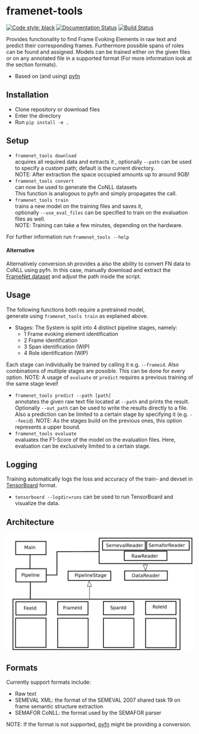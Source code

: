 # framenet-tools

[![Code style: black](https://img.shields.io/badge/code%20style-black-000000.svg)](https://github.com/ambv/black)
[![Documentation Status](https://readthedocs.org/projects/framenet-tools/badge/?version=latest)](https://framenet-tools.readthedocs.io/en/latest/?badge=latest)
[![Build Status](https://travis-ci.org/inception-project/framenet-tools.svg?branch=master)](https://travis-ci.org/inception-project/framenet-tools)

Provides functionality to find Frame Evoking Elements in raw text and predict 
their corresponding frames. Furthermore possible spans of roles can be found and assigned. 
Models can be trained either on the given files or on any annotated file in a supported format (For more information
look at the section formats).  
- Based on (and using) [pyfn][1]

## Installation
- Clone repository or download files
- Enter the directory
- Run `pip install -e .`

## Setup
- `framenet_tools download`  
acquires all required data and extracts it
, optionally `--path` can be used 
to specify a custom path; default is the current directory.  
NOTE: After extraction the space occupied amounts up to around 9GB!
- `framenet_tools convert`  
can now be used to generate the CoNLL datasets  
This function is analogous to pyfn and simply propagates the call.
- `framenet_tools train`  
trains a new model on the training files and saves it,  
optionally `--use_eval_files` can be specified to train on the evaluation files as well.  
NOTE: Training can take a few minutes, depending on the hardware. 

For further information run `framenet_tools --help`

#### Alternative
Alternatively conversion.sh provides a also the ability to convert FN data to CoNLL using pyfn.
In this case, manually download and extract the [FrameNet dataset][2]
and adjust the path inside the script.

## Usage

The following functions both require a pretrained model,  
generate using `framenet_tools train` as explained above.
- Stages: The System is split into 4 distinct pipeline stages, namely:
    - 1 Frame evoking element identification
    - 2 Frame identification
    - 3 Span identification (WIP)
    - 4 Role identification (WIP)

Each stage can individually be trained by calling it e.g. `--frameid`.
Also combinations of mutliple stages are possible. This can be done for every option.
NOTE: A usage of `evaluate` or `predict` requires a previous training of the same stage level! 
    
- `framenet_tools predict --path [path]`  
annotates the given raw text file located at
 `--path` and prints the result. Optionally `--out_path` can be used to write the results directly to a file.
 Also a prediction can be limited to a certain stage by specifying it (e.g. `--feeid`). NOTE: As the stages build 
on the previous ones, this option represents a upper bound. 
- `framenet_tools evaluate`  
evaluates the F1-Score of the model on the evaluation files.
Here, evaluation can be exclusively limited to a certain stage.

## Logging

Training automatically logs the loss and accuracy of the train- and devset in [TensorBoard][3] format. 
- `tensorboard --logdir=runs`
can be used to run TensorBoard and visualize the data.

## Architecture

![alt text](Overview.png "Architecture")

[1]: https://pypi.org/project/pyfn/
[2]: https://github.com/akb89/pyfn/releases/download/v1.0.0/data.7z
[3]: https://www.tensorflow.org/guide/summaries_and_tensorboard

## Formats

Currently support formats include:

- Raw text
- SEMEVAL XML: the format of the SEMEVAL 2007 shared task 19 on frame semantic structure extraction
- SEMAFOR CoNLL: the format used by the SEMAFOR parser

NOTE: If the format is not supported, [pyfn][1] might be providing a conversion.